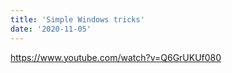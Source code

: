 ```yaml
---
title: 'Simple Windows tricks'
date: '2020-11-05'
---
```


https://www.youtube.com/watch?v=Q6GrUKUf080
